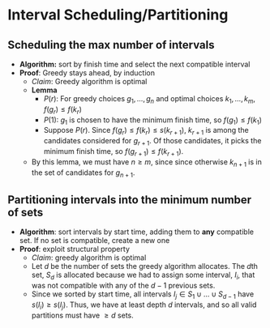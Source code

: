 # Interval Scheduling/Partitioning

## Scheduling the max number of intervals

- **Algorithm:** sort by finish time and select the next compatible interval
- **Proof**: Greedy stays ahead, by induction
  - *Claim*: Greedy algorithm is optimal
  - **Lemma**
    - $P(r)$: For greedy choices $g_1, \ldots, g_n$ and optimal choices $k_1, \ldots, k_m$, $f(g_r) \le f(k_r)$
    - $P(1)$: $g_1$ is chosen to have the minimum finish time, so $f(g_1) \le f(k_1)$
    - Suppose $P(r)$. Since $f(g_r) \le f(k_r) \le s(k_{r + 1})$, $k_{r + 1}$ is among the candidates considered for $g_{r + 1}$. Of those candidates, it picks the minimum finish time, so $f(g_{r + 1}) \le f(k_{r + 1})$.
  - By this lemma, we must have $n \ge m$, since since otherwise $k_{n + 1}$ is in the set of candidates for $g_{n + 1}$.

## Partitioning intervals into the minimum number of sets

- **Algorithm**: sort intervals by start time, adding them to **any** compatible set. If no set is compatible, create a new one
- **Proof**: exploit structural property
  - *Claim*: greedy algorithm is optimal
  - Let $d$ be the number of sets the greedy algorithm allocates. The $d$th set, $S_d$ is allocated because we had to assign some interval, $I_i$, that was not compatible with any of the $d - 1$ previous sets.
  - Since we sorted by start time, all intervals $I_j \in S_1 \cup \ldots \cup S_{d - 1}$ have $s(I_i) \ge s(I_j)$. Thus, we have at least depth $d$ intervals, and so all valid partitions must have $\ge d$ sets.
